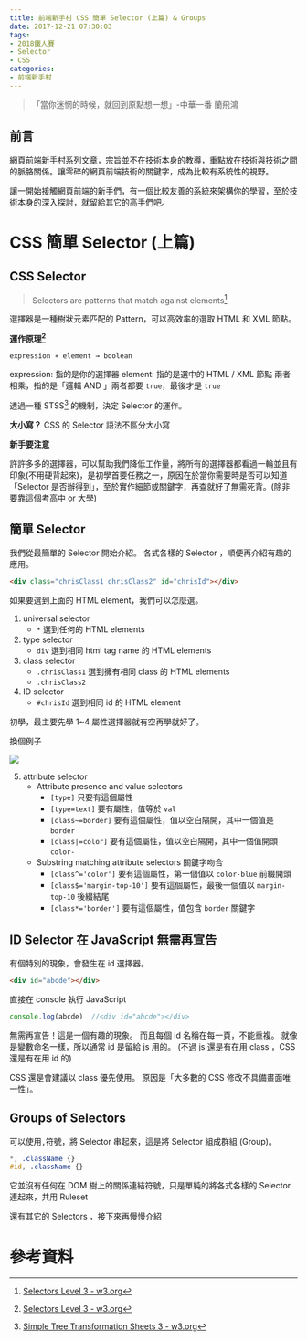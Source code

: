 ```yaml
---
title: 前端新手村 CSS 簡單 Selector (上篇) & Groups
date: 2017-12-21 07:30:03
tags: 
- 2018鐵人賽
- Selector
- CSS
categories: 
- 前端新手村
---
```

> 「當你迷惘的時候，就回到原點想一想」-中華一番 蘭飛鴻

## 前言

網頁前端新手村系列文章，宗旨並不在技術本身的教導，重點放在技術與技術之間的脈胳關係。讓零碎的網頁前端技術的關鍵字，成為比較有系統性的視野。

讓一開始接觸網頁前端的新手們，有一個比較友善的系統來架構你的學習，至於技術本身的深入探討，就留給其它的高手們吧。

# CSS 簡單 Selector (上篇)

## CSS Selector

> Selectors are patterns that match against elements[^1]

選擇器是一種樹狀元素匹配的 Pattern，可以高效率的選取 HTML 和 XML 節點。

**運作原理[^1]**
```
expression ∗ element → boolean
```
expression: 指的是你的選擇器
element: 指的是選中的 HTML / XML 節點
兩者相乘，指的是「邏輯 AND 」兩者都要 `true`，最後才是 `true`

透過一種 STSS[^2] 的機制，決定 Selector 的運作。

**大小寫？**
CSS 的 Selector 語法不區分大小寫

**新手要注意**

許許多多的選擇器，可以幫助我們降低工作量，將所有的選擇器都看過一輪並且有印象(不用硬背起來)，是初學首要任務之一，原因在於當你需要時是否可以知道「Selector 是否辦得到」，至於實作細節或關鍵字，再查就好了無需死背。(除非要靠這個考高中 or 大學)

## 簡單 Selector

我們從最簡單的 Selector 開始介紹。
各式各樣的 Selector ，順便再介紹有趣的應用。

```html
<div class="chrisClass1 chrisClass2" id="chrisId"></div>
```

如果要選到上面的 HTML element，我們可以怎麼選。

1. universal selector
    - `*` 選到任何的 HTML elements
1. type selector
    - `div` 選到相同 html tag name 的 HTML elements
1. class selector
    - `.chrisClass1` 選到擁有相同 class 的 HTML elements
    - `.chrisClass2`
1. ID selector
    - `#chrisId` 選到相同 id 的 HTML element

初學，最主要先學 1~4
屬性選擇器就有空再學就好了。

換個例子

![](https://i.imgur.com/Bfa0BEO.png)

5. attribute selector
    - Attribute presence and value selectors
        - `[type]` 只要有這個屬性
        - `[type=text]` 要有屬性，值等於 `val`
        - `[class~=border]` 要有這個屬性，值以空白隔開，其中一個值是 `border`
        - `[class|=color]` 要有這個屬性，值以空白隔開，其中一個值開頭 `color-`
    - Substring matching attribute selectors 關鍵字吻合
        - `[class^='color']` 要有這個屬性，第一個值以 `color-blue` 前綴開頭
        - `[class$='margin-top-10']` 要有這個屬性，最後一個值以 `margin-top-10` 後綴結尾
        - `[class*='border']` 要有這個屬性，值包含 `border` 關鍵字


## ID Selector 在 JavaScript 無需再宣告

有個特別的現象，會發生在 id 選擇器。

```html
<div id="abcde"></div>
```

直接在 console 執行 JavaScript

```javascript
console.log(abcde)  //<div id="abcde"></div>
```

無需再宣告！這是一個有趣的現象。
而且每個 id 名稱在每一頁，不能重複。
就像是變數命名一樣，所以通常 id 是留給 js 用的。
(不過 js 還是有在用 class ，CSS 還是有在用 id 的)

CSS 還是會建議以 class 優先使用。
原因是「大多數的 CSS 修改不具備畫面唯一性」。

## Groups of Selectors

可以使用`,`符號，將 Selector 串起來，這是將 Selector 組成群組 (Group)。

```css
*, .className {}
#id, .className {}
```

它並沒有任何在 DOM 樹上的關係連結符號，只是單純的將各式各樣的 Selector 連起來，共用 Ruleset

還有其它的 Selectors ，接下來再慢慢介紹

# 參考資料

[^1]: [Selectors Level 3 - w3.org](https://www.w3.org/TR/selectors-3/)
[^2]: [Simple Tree Transformation Sheets 3 - w3.org](https://www.w3.org/TR/NOTE-STTS3)
